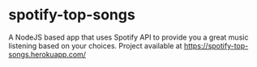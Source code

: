 # spotify-top-songs
A NodeJS based app that uses Spotify API to provide you a great music listening based on your choices. Project available at https://spotify-top-songs.herokuapp.com/
